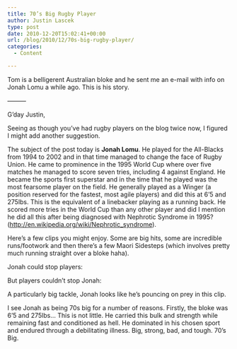 ```yaml
---
title: 70’s Big Rugby Player
author: Justin Lascek
type: post
date: 2010-12-20T15:02:41+00:00
url: /blog/2010/12/70s-big-rugby-player/
categories:
  - Content

---
```

Tom is a belligerent Australian bloke and he sent me an e-mail with info on Jonah Lomu a while ago. This is his story.
  
&#8212;&#8212;&#8212;
  

  
G&#8217;day Justin,
  

  
Seeing as though you&#8217;ve had rugby players on the blog twice now, I figured I might add another suggestion.
  

  
The subject of the post today is **Jonah Lomu**. He played for the All-Blacks from 1994 to 2002 and in that time managed to change the face of Rugby Union. He came to prominence in the 1995 World Cup where over five matches he managed to score seven tries, including 4 against England. He became the sports first superstar and in the time that he played was the most fearsome player on the field. He generally played as a Winger (a position reserved for the fastest, most agile players) and did this at 6&#8217;5 and 275lbs. This is the equivalent of a linebacker playing as a running back. He scored more tries in the World Cup than any other player and did I mention he did all this after being diagnosed with Nephrotic Syndrome in 1995? (http://en.wikipedia.org/wiki/Nephrotic_syndrome).
  


Here&#8217;s a few clips you might enjoy. Some are big hits, some are incredible runs/footwork and then there&#8217;s a few Maori Sidesteps (which involves pretty much running straight over a bloke haha).
  

  
Jonah could stop players:
  

  

  
But players couldn&#8217;t stop Jonah:
  

  


A particularly big tackle, Jonah looks like he&#8217;s pouncing on prey in this clip.
  

  


I see Jonah as being 70s big for a number of reasons. Firstly, the bloke was 6&#8217;5 and 275lbs&#8230; This is not little. He carried this bulk and strength while remaining fast and conditioned as hell. He dominated in his chosen sport and endured through a debilitating illness. Big, strong, bad, and tough. 70&#8217;s Big.
